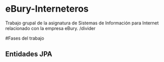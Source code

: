 # eBury-Interneteros
Trabajo grupal de la asignatura de Sistemas de Información para Internet relacionado con la empresa eBury.
/divider

#Fases del trabajo

## Entidades JPA
## 
